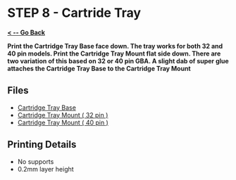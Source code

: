 # STEP 8 - Cartride Tray

**[< -- Go Back](../README.md)**

**Print the Cartridge Tray Base face down. The tray works for both 32 and 40 pin models. Print the Cartridge Tray Mount flat side down. There are two variation of this based on 32 or 40 pin GBA. A slight dab of super glue attaches the Cartridge Tray Base to the Cartridge Tray Mount**

## Files

* [Cartridge Tray Base](../Models%20-%20Common/Cartridge%20Tray/Cartridge%20Tray%20Base.3mf)
* [Cartridge Tray Mount ( 32 pin )](../Models%20-%20Common/Cartridge%20Tray/Cartridge%20Tray%20Mount%20_32%20pin.3mf)
* [Cartridge Tray Mount ( 40 pin )](../Models%20-%20Common/Cartridge%20Tray/Cartridge%20Tray%20Mount%20_40%20pin.3mf)

## Printing Details

* No supports
* 0.2mm layer height
